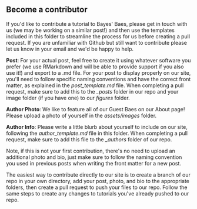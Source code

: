 ## Become a contributor

If you'd like to contribute a tutorial to Bayes' Baes, please get in touch with us (we may be working on a similar post!) and then use the templates included in this folder to streamline the process for us before creating a pull request. If you are unfamiliar with Github but still want to contribute please let us know in your email and we'd be happy to help.

**Post**: For your actual post, feel free to create it using whatever software you prefer (we use RMarkdown and will be able to provide support if you also use it!) and export to a .md file. For your post to display properly on our site, you'll need to follow specific naming conventions and have the correct front matter, as explained in the *post_template.md* file. When completing a pull request, make sure to add this to the *_posts* folder in our repo and your image folder (if you have one) to our *figures* folder.

**Author Photo**: We like to feature all of our Guest Baes on our About page! Please upload a photo of yourself in the *assets/images* folder.

**Author Info**: Please write a little blurb about yourself to include on our site, following the *author_template.md* file in this folder. When completing a pull request, make sure to add this file to the *_authors* folder of our repo.

Note, if this is not your first contribution, there's no need to upload an additional photo and bio, just make sure to follow the naming convention you used in previous posts when writing the front matter for a new post.

The easiest way to contribute directly to our site is to create a branch of our repo in your own directory, add your post, photo, and bio to the appropriate folders, then create a pull request to push your files to our repo. Follow the same steps to create any changes to tutorials you've already pushed to our repo.
